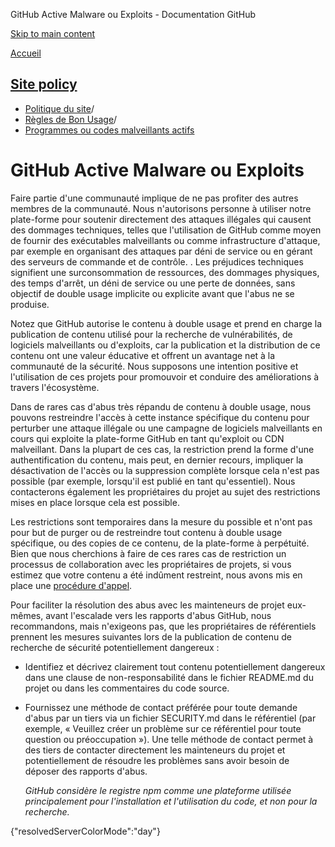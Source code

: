 GitHub Active Malware ou Exploits - Documentation GitHub

[Skip to main content](#main-content)

[Accueil](/fr)

[Site policy](/fr/site-policy)
----------

* [Politique du site](/fr/site-policy)/
* [Règles de Bon Usage](/fr/site-policy/acceptable-use-policies)/
* [Programmes ou codes malveillants actifs](/fr/site-policy/acceptable-use-policies/github-active-malware-or-exploits)

GitHub Active Malware ou Exploits
==========

Faire partie d'une communauté implique de ne pas profiter des autres membres de la communauté. Nous n'autorisons personne à utiliser notre plate-forme pour soutenir directement des attaques illégales qui causent des dommages techniques, telles que l'utilisation de GitHub comme moyen de fournir des exécutables malveillants ou comme infrastructure d'attaque, par exemple en organisant des attaques par déni de service ou en gérant des serveurs de commande et de contrôle. . Les préjudices techniques signifient une surconsommation de ressources, des dommages physiques, des temps d'arrêt, un déni de service ou une perte de données, sans objectif de double usage implicite ou explicite avant que l'abus ne se produise.

Notez que GitHub autorise le contenu à double usage et prend en charge la publication de contenu utilisé pour la recherche de vulnérabilités, de logiciels malveillants ou d'exploits, car la publication et la distribution de ce contenu ont une valeur éducative et offrent un avantage net à la communauté de la sécurité. Nous supposons une intention positive et l'utilisation de ces projets pour promouvoir et conduire des améliorations à travers l'écosystème.

Dans de rares cas d'abus très répandu de contenu à double usage, nous pouvons restreindre l'accès à cette instance spécifique du contenu pour perturber une attaque illégale ou une campagne de logiciels malveillants en cours qui exploite la plate-forme GitHub en tant qu'exploit ou CDN malveillant. Dans la plupart de ces cas, la restriction prend la forme d'une authentification du contenu, mais peut, en dernier recours, impliquer la désactivation de l'accès ou la suppression complète lorsque cela n'est pas possible (par exemple, lorsqu'il est publié en tant qu'essentiel). Nous contacterons également les propriétaires du projet au sujet des restrictions mises en place lorsque cela est possible.

Les restrictions sont temporaires dans la mesure du possible et n'ont pas pour but de purger ou de restreindre tout contenu à double usage spécifique, ou des copies de ce contenu, de la plate-forme à perpétuité. Bien que nous cherchions à faire de ces rares cas de restriction un processus de collaboration avec les propriétaires de projets, si vous estimez que votre contenu a été indûment restreint, nous avons mis en place une [procédure d'appel](/fr/site-policy/acceptable-use-policies/github-appeal-and-reinstatement).

Pour faciliter la résolution des abus avec les mainteneurs de projet eux-mêmes, avant l'escalade vers les rapports d'abus GitHub, nous recommandons, mais n'exigeons pas, que les propriétaires de référentiels prennent les mesures suivantes lors de la publication de contenu de recherche de sécurité potentiellement dangereux :

* Identifiez et décrivez clairement tout contenu potentiellement dangereux dans une clause de non-responsabilité dans le fichier README.md du projet ou dans les commentaires du code source.

* Fournissez une méthode de contact préférée pour toute demande d'abus par un tiers via un fichier SECURITY.md dans le référentiel (par exemple, « Veuillez créer un problème sur ce référentiel pour toute question ou préoccupation »). Une telle méthode de contact permet à des tiers de contacter directement les mainteneurs du projet et potentiellement de résoudre les problèmes sans avoir besoin de déposer des rapports d'abus.

  *GitHub considère le registre npm comme une plateforme utilisée principalement pour l'installation et l'utilisation du code, et non pour la recherche.*

{"resolvedServerColorMode":"day"}
